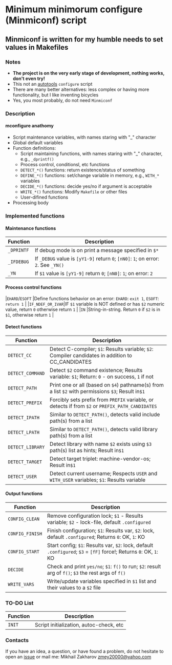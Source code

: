 # Minimum minimorum configure (Minmiconf) script

## Minmiconf is written for my humble needs to set values in Makefiles

### Notes

* **The project is on the very early stage of development, nothing works, don't even try!**
* This not an [autotools](https://www.gnu.org/software/automake/manual/html_node/Autotools-Introduction.html) `configure` script
* There are many better alternatives: less complex or having more functionality, but I like inventing bicycles
* Yes, you most probably, do not need `Minmiconf`

### Description

#### mconfigure anathomy

* Script maintenance variables, with names staring with "_" character
* Global default variables
* Function definitions:
  * Script maintaining functions, with names staring with "_" character, e.g., `_dprintf()`
  * Process control, conditionsl, etc functions
  * `DETECT_*()` functions: return existence/status of something
  * `DEFINE_*()` functions: set/change variable in memory, e.g., `WITH_*` variables
  * `DECIDE_*()` functions: decide yes/no if argument is acceptable
  * `WRITE_*()` functions: Modify `Makefile` or other files
  * User-difined functions
* Processing body

### Implemented functions

#### Maintenance functions

| Function        | Description                                                                                        |
|-----------------|----------------------------------------------------------------------------------------------------|
|`_DPRINTF`       |If debug mode is on print a message specified in `$*`                                               |
|`_IFDEBUG`       |If `_DEBUG` value is `[yY1-9]` return `0`; `[nN0]`: `1`; on error: `2`. See `_YN()`                 |
|`_YN`            |If `$1` value is `[yY1-9]` return `0`; `[nN0]`: `1`; on error: `2`                                  |

#### Process control functions

|`EHARD`/`ESOFT`  |Define functions behavior on an error: `EHARD`: `exit 1`, `ESOFT`: `return 1`                       |
|`IF_NDEF_OR_IVAR`|IF `$1` variable is NOT defined or has `$2` numeric value, return `0` otherwise return `1`          |
|`IN`             |String-in-string. Return `0` if `$2` is in `$1`, otherwise return `1`                               |

#### Detect functions

| Function        | Description                                                                                        |
|-----------------|----------------------------------------------------------------------------------------------------|
|`DETECT_CC`      |Detect C-compiler; `$1`: Results variable; `$2`: Compiler candidates in addition to CC_CANDIDATES   |
|`DETECT_COMMAND` |Detect `$2` command existence; Results variable: `$1`; Return: `0` - on success, `1` if not         |
|`DETECT_PATH`    |Print one or all (based on `$4`) pathname(s) from a list `$2` with permissions `$3`; Result in`$1`  |
|`DETECT_PREFIX`  |Forcibly sets prefix from `PREFIX` variable, or detects if from `$2` or `PREFIX_PATH_CANDIDATES`    |
|`DETECT_IPATH`   |Similar to `DETECT_PATH()`, detects valid include path(s) from a list                               |
|`DETECT_LPATH`   |Similar to `DETECT_PATH()`, detects valid library path(s) from a list                               |
|`DETECT_LIBRARY` |Detect library with name `$2` exists using `$3` path(s) list as hints; Result in`$1`                |
|`DETECT_TARGET`  |Detect target triplet: machine-vendor-os; Result in`$1`                                             |
|`DETECT_USER`    |Detect current username; Respects `USER` and `WITH_USER` variables; `$1`: Results variable          |

#### Output functions

| Function        | Description                                                                                        |
|-----------------|----------------------------------------------------------------------------------------------------|
|`CONFIG_CLEAN`   |Remove configuration lock; `$1` - Results variable; `$2` - lock-file, default `.configured`         |
|`CONFIG_FINISH`  |Finish configuration; `$1`: Results var, `$2`: lock, default `.configured`; Returns `0`: OK, `1`: KO|
|`CONFIG_START`   |Start config; `$1`: Results var, `$2`: lock, default `.configured`; `$3` = `[fF]` force!; Returns `0`: OK, `1`: KO|
|`DECIDE`         |Check and print `yes/no`; `$1`: `f()` to run; `$2`: result arg of `f()`; `$3` the rest args of `f()`|
|`WRITE_VARS`     |Write/update variables specified in `$1` list and their values to a `$2` file                       |

### TO-DO List

| Function        | Description                                                                                        |
|-----------------|----------------------------------------------------------------------------------------------------|
|`INIT`           |Script initialization, autoc-check, etc                                                             |

### Contacts

If you have an idea, a question, or have found a problem, do not hesitate to open an
[issue](https://github.com/mezantrop/ts-warp/issues/new/choose) or mail me: Mikhail Zakharov <zmey20000@yahoo.com>
